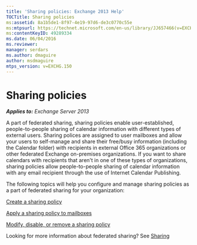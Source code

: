 ```yaml
---
title: 'Sharing policies: Exchange 2013 Help'
TOCTitle: Sharing policies
ms:assetid: 8a1b5de1-8f97-4e19-97d6-de3c0770c55e
ms:mtpsurl: https://technet.microsoft.com/en-us/library/JJ657466(v=EXCHG.150)
ms:contentKeyID: 49289334
ms.date: 06/04/2016
ms.reviewer: 
manager: serdars
ms.author: dmaguire
author: msdmaguire
mtps_version: v=EXCHG.150
---
```


# Sharing policies

_**Applies to:** Exchange Server 2013_

A part of federated sharing, sharing policies enable user-established, people-to-people sharing of calendar information with different types of external users. Sharing polices are assigned to user mailboxes and allow your users to self-manage and share their free/busy information (including the Calendar folder) with recipients in external Office 365 organizations or other federated Exchange on-premises organizations. If you want to share calendars with recipients that aren't in one of these types of organizations, sharing policies allow people-to-people sharing of calendar information with any email recipient through the use of Internet Calendar Publishing.

The following topics will help you configure and manage sharing policies as a part of federated sharing for your organization:

[Create a sharing policy](create-a-sharing-policy-exchange-2013-help.md)

[Apply a sharing policy to mailboxes](apply-a-sharing-policy-to-mailboxes-exchange-2013-help.md)

[Modify, disable, or remove a sharing policy](modify-disable-or-remove-a-sharing-policy-exchange-2013-help.md)

Looking for more information about federated sharing? See [Sharing](sharing-exchange-2013-help.md)
